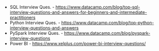 - SQL Interview Ques. - https://www.datacamp.com/blog/top-sql-interview-questions-and-answers-for-beginners-and-intermediate-practitioners
- Python Interview Ques. - https://www.datacamp.com/blog/top-python-interview-questions-and-answers
- PySpark Interview Ques. - https://www.datacamp.com/blog/pyspark-interview-questions
- Power BI - https://www.xelplus.com/power-bi-interview-questions/
